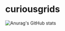 # curiousgrids

![Anurag's GitHub stats](https://github-readme-stats.vercel.app/api?username=dkurbatovv&show_icons=true&theme=radical)
